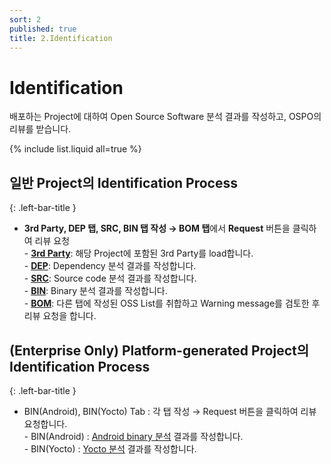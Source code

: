 ```yaml
---
sort: 2 
published: true
title: 2.Identification 
---
```



# Identification 
<div class="note">
배포하는 Project에 대하여 Open Source Software 분석 결과를 작성하고, OSPO의 리뷰를 받습니다.
</div>

{% include list.liquid all=true %}

## 일반 Project의 Identification Process
{: .left-bar-title }
- **3rd Party, DEP 탭, SRC, BIN 탭 작성 → BOM 탭**에서 **Request** 버튼을 클릭하여 리뷰 요청  
        - [**3rd Party**](https://fosslight.org/hub-guide/tutorial/1_project/2_Identification/1_3rd_Party_Tab.html): 해당 Project에 포함된 3rd Party를 load합니다.  
        - [**DEP**](https://fosslight.org/hub-guide/tutorial/1_project/2_Identification/2_DEP_Tab.html): Dependency 분석 결과를 작성합니다.  
        - [**SRC**](https://fosslight.org/hub-guide/tutorial/1_project/2_Identification/3_SRC_Tab.html): Source code 분석 결과를 작성합니다.  
        - [**BIN**](https://fosslight.org/hub-guide/tutorial/1_project/2_Identification/4_BIN_Tab.html): Binary 분석 결과를 작성합니다.  
        - [**BOM**](https://fosslight.org/hub-guide/tutorial/1_project/2_Identification/5_BOM_Tab.html): 다른 탭에 작성된 OSS List를 취합하고 Warning message를 검토한 후 리뷰 요청을 합니다.  

## (Enterprise Only) Platform-generated Project의 Identification Process
{: .left-bar-title }
- BIN(Android), BIN(Yocto) Tab : 각 탭 작성 → Request 버튼을 클릭하여 리뷰 요청합니다.  
        - BIN(Android) : [Android binary 분석](https://fosslight.org/fosslight-guide/scanner/6_android.html) 결과를 작성합니다.  
        - BIN(Yocto) : [Yocto 분석](https://fosslight.org/fosslight-guide/scanner/5_yocto.html) 결과를 작성합니다.  